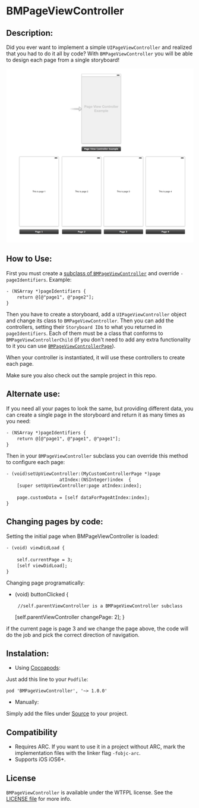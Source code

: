 BMPageViewController
====================

## Description:
Did you ever want to implement a simple ```UIPageViewController``` and realized that you had to do it all by code?
With ```BMPageViewController``` you will be able to design each page from a single storyboard!

![Example Storyboard](Images/image1.png "Example Storyboard")

## How to Use:
First you must create a [subclass of ```BMPageViewController```](BMPageViewController/Source/BMPageViewController+Protected.h) and override ```-pageIdentifiers```. Example:
```objc
- (NSArray *)pageIdentifiers {
	return @[@"page1", @"page2"];
}
```

Then you have to create a storyboard, add a ```UIPageViewController``` object and change its class to ```BMPageViewController```.
Then you can add the controllers, setting their ```Storyboard ID```s to what you returned in ```pageIdentifiers```.
Each of them must be a class that conforms to ```BMPageViewControllerChild``` (if you don't need to add any extra functionality to it you can use [```BMPageViewControllerPage```](BMPageViewController/Source/BMPageViewControllerPage.h)).

When your controller is instantiated, it will use these controllers to create each page.

Make sure you also check out the sample project in this repo.

## Alternate use:
If you need all your pages to look the same, but providing different data, you can create a single page in the storyboard and return it as many times as you need:
```objc
- (NSArray *)pageIdentifiers {
	return @[@"page1", @"page1", @"page1"];
}
```

Then in your ```BMPageViewController``` subclass you can override this method to configure each page:
```objc
- (void)setUpViewController:(MyCustomControllerPage *)page
                    atIndex:(NSInteger)index  {
	[super setUpViewController:page atIndex:index];

	page.customData = [self dataForPageAtIndex:index];
}
```

## Changing pages by code:

Setting the initial page when BMPageViewController is loaded:
```objc
- (void) viewDidLoad {

	self.currentPage = 3;
	[self viewDidLoad];
}
```

Changing page programatically:

- (void) buttonClicked {

       //self.parentViewController is a BMPageViewController subclass
	[self.parentViewController changePage: 2];
}

if the current page is page 3 and we change the page above, the code will do the job and pick the correct
direction of navigation.


## Instalation:
- Using [Cocoapods](http://cocoapods.org/):

Just add this line to your `Podfile`:

```
pod 'BMPageViewController', '~> 1.0.0'
```

- Manually:

Simply add the files under [Source](BMPageViewController/Source) to your project.

## Compatibility

- Requires ARC. If you want to use it in a project without ARC, mark the implementation files with the linker flag ```-fobjc-arc```.
- Supports iOS iOS6+.

## License
`BMPageViewController` is available under the WTFPL license. See the [LICENSE file](LICENSE) for more info.
